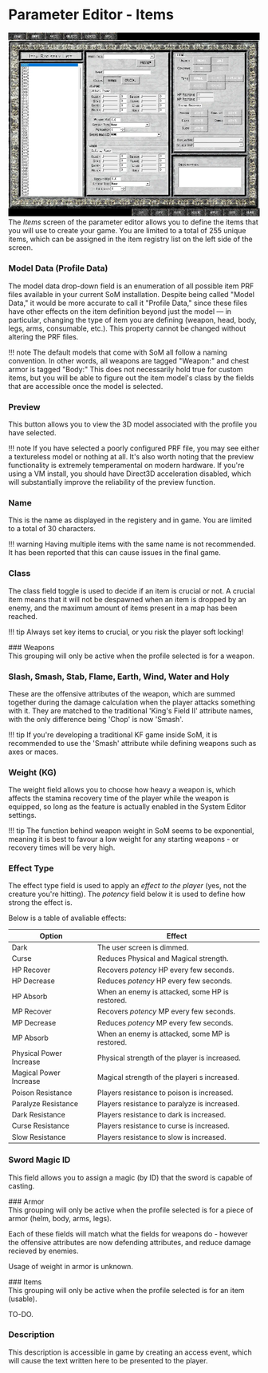 # Parameter Editor - Items
![Screenshot of the Parameter Editor](img\paramedit_item.webp)
The _Items_ screen of the parameter editor allows you to define the items that you will use to create your game. You are limited to a total of 255 unique items, which can be assigned in the item registry list on the left side of the screen.

### Model Data (Profile Data)
The model data drop-down field is an enumeration of all possible item PRF files available in your current SoM installation. Despite being called "Model Data," it would be more accurate to call it "Profile Data," since these files have other effects on the item definition beyond just the model — in particular, changing the type of item you are defining (weapon, head, body, legs, arms, consumable, etc.). This property cannot be changed without altering the PRF files.

!!! note
    The default models that come with SoM all follow a naming convention. In other words, all weapons are tagged "Weapon:" and chest armor is tagged "Body:" This does not necessarily hold true for custom items, but you will be able to figure out the item model's class by the fields that are accessible once the model is selected.

### Preview
This button allows you to view the 3D model associated with the profile you have selected.

!!! note
    If you have selected a poorly configured PRF file, you may see either a textureless model or nothing at all. It's also worth noting that the preview functionality is extremely temperamental on modern hardware. If you're using a VM install, you should have Direct3D acceleration disabled, which will substantially improve the reliability of the preview function.

### Name
This is the name as displayed in the registery and in game. You are limited to a total of 30 characters.

!!! warning
    Having multiple items with the same name is not recommended. It has been reported that this can cause issues in the final game.

### Class
The class field toggle is used to decide if an item is crucial or not. A crucial item means that it will not be despawned when an item is dropped by an enemy, and the maximum amount of items present in a map has been reached.

!!! tip
    Always set key items to crucial, or you risk the player soft locking!

<div class="som-doc-block" markdown="1">
<div class="som-doc-block" markdown="1">### Weapons</div>
This grouping will only be active when the profile selected is for a weapon.

### Slash, Smash, Stab, Flame, Earth, Wind, Water and Holy
These are the offensive attributes of the weapon, which are summed together during the damage calculation when the player attacks something with it. They are matched to the traditional 'King's Field II' attribute names, with the only difference being 'Chop' is now 'Smash'.

!!! tip
    If you're developing a traditional KF game inside SoM, it is recommended to use the 'Smash' attribute while defining weapons such as axes or maces.

### Weight (KG)
The weight field allows you to choose how heavy a weapon is, which affects the stamina recovery time of the player while the weapon is equipped, so long as the feature is actually enabled in the System Editor settings.

!!! tip
    The function behind weapon weight in SoM seems to be exponential, meaning it is best to favour a low weight for any starting weapons - or recovery times will be very high.

### Effect Type
The effect type field is used to apply an _effect to the player_ (yes, not the creature you're hitting). The _potency_ field below it is used to define how strong the effect is.

Below is a table of avaliable effects:

| Option | Effect |
|--------|--------|
| Dark | The user screen is dimmed. |
| Curse | Reduces Physical and Magical strength. |
| HP Recover | Recovers _potency_ HP every few seconds. |
| HP Decrease | Reduces _potency_ HP every few seconds. |
| HP Absorb | When an enemy is attacked, some HP is restored. |
| MP Recover | Recovers _potency_ MP every few seconds. |
| MP Decrease | Reduces _potency_ MP every few seconds. |
| MP Absorb | When an enemy is attacked, some MP is restored. |
| Physical Power Increase | Physical strength of the player is increased. |
| Magical Power Increase | Magical strength of the playeri s increased. |
| Poison Resistance | Players resistance to poison is increased. |
| Paralyze Resistance | Players resistance to paralyze is increased. |
| Dark Resistance | Players resistance to dark is increased. |
| Curse Resistance | Players resistance to curse is increased. |
| Slow Resistance | Players resistance to slow is increased. |

### Sword Magic ID
This field allows you to assign a magic (by ID) that the sword is capable of casting.
</div>

<div class="som-doc-block" markdown="1">
<div class="som-doc-block" markdown="1">### Armor</div>
This grouping will only be active when the profile selected is for a piece of armor (helm, body, arms, legs).

Each of these fields will match what the fields for weapons do - however the offensive attributes are now defending attributes, and reduce damage recieved by enemies.

Usage of weight in armor is unknown.
</div>

<div class="som-doc-block" markdown="1">
<div class="som-doc-block" markdown="1">### Items</div>
This grouping will only be active when the profile selected is for an item (usable).

TO-DO.

</div>

### Description
This description is accessible in game by creating an access event, which will cause the text written here to be presented to the player.